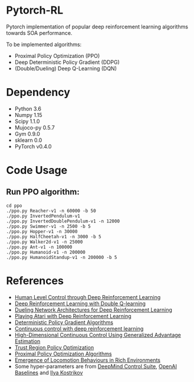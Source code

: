 # Pytorch-RL
Pytorch implementation of popular deep reinforcement learning algorithms towards SOA performance.

To be implemented algorithms:
* Proximal Policy Optimization (PPO)
* Deep Deterministic Policy Gradient (DDPG)
* (Double/Dueling) Deep Q-Learning (DQN)

# Dependency
* Python 3.6
* Numpy 1.15
* Scipy 1.1.0
* Mujoco-py 0.5.7
* Gym 0.9.0
* sklearn 0.0
* PyTorch v0.4.0

# Code Usage
## Run PPO algorithm:

```
cd ppo
./ppo.py Reacher-v1 -n 60000 -b 50
./ppo.py InvertedPendulum-v1
./ppo.py InvertedDoublePendulum-v1 -n 12000
./ppo.py Swimmer-v1 -n 2500 -b 5
./ppo.py Hopper-v1 -n 30000
./ppo.py HalfCheetah-v1 -n 3000 -b 5
./ppo.py Walker2d-v1 -n 25000
./ppo.py Ant-v1 -n 100000
./ppo.py Humanoid-v1 -n 200000
./ppo.py HumanoidStandup-v1 -n 200000 -b 5
```

# References
* [Human Level Control through Deep Reinforcement Learning](https://www.nature.com/nature/journal/v518/n7540/full/nature14236.html)
* [Deep Reinforcement Learning with Double Q-learning](https://arxiv.org/abs/1509.06461)
* [Dueling Network Architectures for Deep Reinforcement Learning](https://arxiv.org/abs/1511.06581)
* [Playing Atari with Deep Reinforcement Learning](https://arxiv.org/abs/1312.5602)
* [Deterministic Policy Gradient Algorithms](http://proceedings.mlr.press/v32/silver14.pdf)
* [Continuous control with deep reinforcement learning](https://arxiv.org/abs/1509.02971)
* [High-Dimensional Continuous Control Using Generalized Advantage Estimation](https://arxiv.org/abs/1506.02438)
* [Trust Region Policy Optimization](https://arxiv.org/abs/1502.05477)
* [Proximal Policy Optimization Algorithms](https://arxiv.org/abs/1707.06347)
* [Emergence of Locomotion Behaviours in Rich Environments](https://arxiv.org/abs/1707.02286)
* Some hyper-parameters are from [DeepMind Control Suite](https://arxiv.org/abs/1801.00690), [OpenAI Baselines](https://github.com/openai/baselines) and [Ilya Kostrikov](https://github.com/ikostrikov/pytorch-a2c-ppo-acktr)

